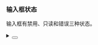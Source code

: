 ### 输入框状态

输入框有禁用、只读和错误三种状态。

<div class="cell-demo vp-raw">
  <yc-space
    direction="vertical"
    size="large">
    <yc-input-tag
      :default-value="['test']"
      :style="{ width: '320px' }"
      placeholder="Please Enter"
      disabled />
    <yc-input-tag
      :default-value="['test']"
      :style="{ width: '320px' }"
      placeholder="Please Enter"
      readonly />
    <yc-input-tag
      :default-value="['test']"
      :style="{ width: '320px' }"
      placeholder="Please Enter"
      error />
  </yc-space>
</div>

<details>
<summary>
 <button class="code-btn"  >
    <icon-code />
 </button>
</summary>

```vue
<template>
  <yc-space
    direction="vertical"
    size="large">
    <yc-input-tag
      :default-value="['test']"
      :style="{ width: '320px' }"
      placeholder="Please Enter"
      disabled />
    <yc-input-tag
      :default-value="['test']"
      :style="{ width: '320px' }"
      placeholder="Please Enter"
      readonly />
    <yc-input-tag
      :default-value="['test']"
      :style="{ width: '320px' }"
      placeholder="Please Enter"
      error />
  </yc-space>
</template>
```

</details>

